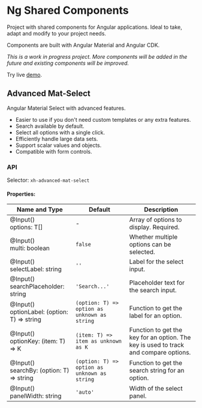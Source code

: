 # Ng Shared Components

Project with shared components for Angular applications.
Ideal to take, adapt and modify to your project needs.

Components are built with Angular Material and Angular CDK.

<i>This is a work in progress project. More components will be added in the future and existing components will be improved.</i>

Try live [demo](https://ng-shared-components.demo.xhandl.com/).

## Advanced Mat-Select

Angular Material Select with advanced features.

- Easier to use if you don't need custom templates or any extra features.
- Search available by default.
- Select all options with a single click.
- Efficiently handle large data sets.
- Support scalar values and objects.
- Compatible with form controls.

### API

Selector: `xh-advanced-mat-select`

#### Properties:

| Name and Type                                   | Default                                      | Description                                                                          |
|-------------------------------------------------|----------------------------------------------|--------------------------------------------------------------------------------------|
| @Input()<br/>options: T[]                       | -                                            | Array of options to display. Required.                                               |
| @Input()<br/>multi: boolean                     | `false`                                      | Whether multiple options can be selected.                                            |
| @Input()<br/>selectLabel: string                | `''`                                         | Label for the select input.                                                          |
| @Input()<br/>searchPlaceholder: string          | `'Search...'`                                | Placeholder text for the search input.                                               |
| @Input()<br/>optionLabel: (option: T) => string | `(option: T) => option as unknown as string` | Function to get the label for an option.                                             |
| @Input()<br/>optionKey: (item: T) => K          | `(item: T) => item as unknown as K`          | Function to get the key for an option. The key is used to track and compare options. |
| @Input()<br/>searchBy: (option: T) => string    | `(option: T) => option as unknown as string` | Function to get the search string for an option.                                     |
| @Input()<br/>panelWidth: string                 | `'auto'`                                     | Width of the select panel.                                                           |
